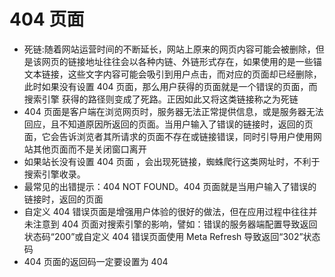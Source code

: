 # 404 页面

- 死链:随着网站运营时间的不断延长，网站上原来的网页内容可能会被删除，但是该网页的链接地址往往会以各种内链、外链形式存在，如果使用的是一些锚文本链接，这些文字内容可能会吸引到用户点击，而对应的页面却已经删除，此时如果没有设置 404 页面，那么用户获得的页面就是一个错误的页面，而搜索引擎 获得的路径则变成了死路。正因如此又将这类链接称之为死链
- 404 页面是客户端在浏览网页时，服务器无法正常提供信息，或是服务器无法回应，且不知道原因所返回的页面。当用户输入了错误的链接时，返回的页面，它会告诉浏览者其所请求的页面不存在或链接错误，同时引导用户使用网站其他页面而不是关闭窗口离开
- 如果站长没有设置 404 页面 ，会出现死链接，蜘蛛爬行这类网址时，不利于搜索引擎收录。
- 最常见的出错提示：404 NOT FOUND。404 页面就是当用户输入了错误的链接时，返回的页面
- 自定义 404 错误页面是增强用户体验的很好的做法，但在应用过程中往往并未注意到 404 页面对搜索引擎的影响，譬如：错误的服务器端配置导致返回状态码“200”或自定义 404 错误页面使用 Meta Refresh 导致返回“302”状态码
- 404 页面的返回码一定要设置为 404
